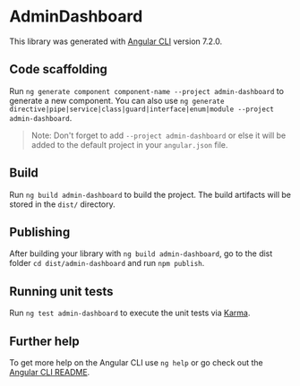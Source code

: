 # AdminDashboard

This library was generated with [Angular CLI](https://github.com/angular/angular-cli) version 7.2.0.

## Code scaffolding

Run `ng generate component component-name --project admin-dashboard` to generate a new component. You can also use `ng generate directive|pipe|service|class|guard|interface|enum|module --project admin-dashboard`.

> Note: Don't forget to add `--project admin-dashboard` or else it will be added to the default project in your `angular.json` file.

## Build

Run `ng build admin-dashboard` to build the project. The build artifacts will be stored in the `dist/` directory.

## Publishing

After building your library with `ng build admin-dashboard`, go to the dist folder `cd dist/admin-dashboard` and run `npm publish`.

## Running unit tests

Run `ng test admin-dashboard` to execute the unit tests via [Karma](https://karma-runner.github.io).

## Further help

To get more help on the Angular CLI use `ng help` or go check out the [Angular CLI README](https://github.com/angular/angular-cli/blob/master/README.md).
